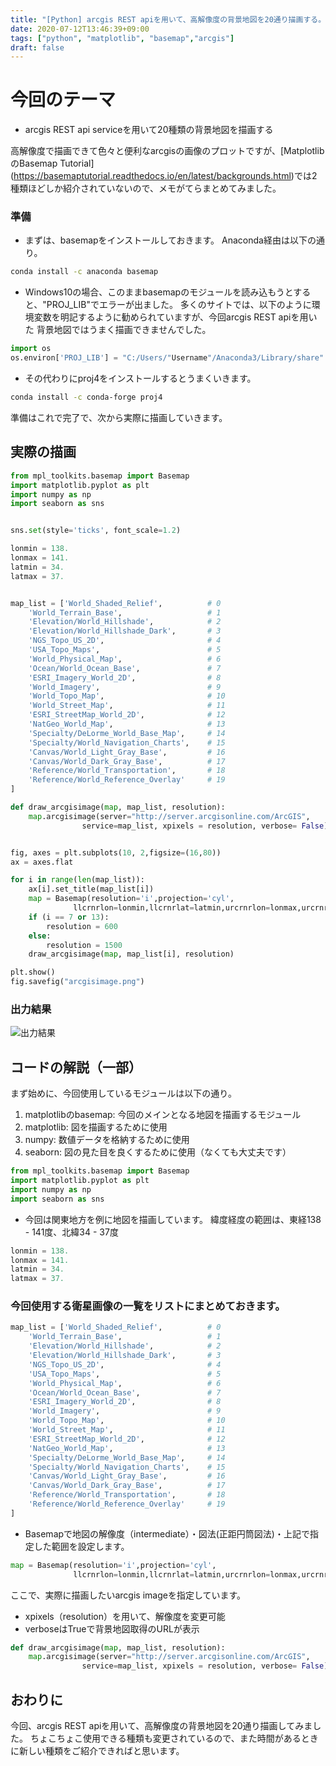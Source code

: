 ```yaml
---
title: "[Python] arcgis REST apiを用いて、高解像度の背景地図を20通り描画する。"
date: 2020-07-12T13:46:39+09:00
tags: ["python", "matplotlib", "basemap","arcgis"]
draft: false
---
```


# 今回のテーマ
* arcgis REST api serviceを用いて20種類の背景地図を描画する

高解像度で描画できて色々と便利なarcgisの画像のプロットですが、[MatplotlibのBasemap Tutorial] (https://basemaptutorial.readthedocs.io/en/latest/backgrounds.html)では2種類ほどしか紹介されていないので、メモがてらまとめてみました。




### 準備
* まずは、basemapをインストールしておきます。
Anaconda経由は以下の通り。
```bash
conda install -c anaconda basemap
```

* Windows10の場合、このままbasemapのモジュールを読み込もうとすると、"PROJ_LIB"でエラーが出ました。
多くのサイトでは、以下のように環境変数を明記するように勧められていますが、今回arcgis REST apiを用いた
背景地図ではうまく描画できませんでした。

```python
import os
os.environ['PROJ_LIB'] = "C:/Users/"Username"/Anaconda3/Library/share"
```

* その代わりにproj4をインストールするとうまくいきます。

```bash
conda install -c conda-forge proj4
```

準備はこれで完了で、次から実際に描画していきます。


## 実際の描画
```python
from mpl_toolkits.basemap import Basemap
import matplotlib.pyplot as plt
import numpy as np
import seaborn as sns


sns.set(style='ticks', font_scale=1.2)

lonmin = 138.
lonmax = 141.
latmin = 34.
latmax = 37.


map_list = ['World_Shaded_Relief',          # 0
    'World_Terrain_Base',                   # 1
    'Elevation/World_Hillshade',            # 2
    'Elevation/World_Hillshade_Dark',       # 3
    'NGS_Topo_US_2D',                       # 4
    'USA_Topo_Maps',                        # 5
    'World_Physical_Map',                   # 6
    'Ocean/World_Ocean_Base',               # 7
    'ESRI_Imagery_World_2D',                # 8
    'World_Imagery',                        # 9
    'World_Topo_Map',                       # 10
    'World_Street_Map',                     # 11
    'ESRI_StreetMap_World_2D',              # 12
    'NatGeo_World_Map',                     # 13
    'Specialty/DeLorme_World_Base_Map',     # 14
    'Specialty/World_Navigation_Charts',    # 15
    'Canvas/World_Light_Gray_Base',         # 16
    'Canvas/World_Dark_Gray_Base',          # 17
    'Reference/World_Transportation',       # 18
    'Reference/World_Reference_Overlay'     # 19
]

def draw_arcgisimage(map, map_list, resolution):
    map.arcgisimage(server="http://server.arcgisonline.com/ArcGIS",
                service=map_list, xpixels = resolution, verbose= False)


fig, axes = plt.subplots(10, 2,figsize=(16,80))
ax = axes.flat

for i in range(len(map_list)):
    ax[i].set_title(map_list[i])
    map = Basemap(resolution='i',projection='cyl',
              llcrnrlon=lonmin,llcrnrlat=latmin,urcrnrlon=lonmax,urcrnrlat=latmax,ax=ax[i])
    if (i == 7 or 13):
        resolution = 600
    else:
        resolution = 1500
    draw_arcgisimage(map, map_list[i], resolution)

plt.show()
fig.savefig("arcgisimage.png")
```

### 出力結果
![出力結果](/blog/image/3_arcgisimage.png)


## コードの解説（一部）
まず始めに、今回使用しているモジュールは以下の通り。

1. matplotlibのbasemap: 今回のメインとなる地図を描画するモジュール
2. matplotlib: 図を描画するために使用
3. numpy: 数値データを格納するために使用
4. seaborn: 図の見た目を良くするために使用（なくても大丈夫です）

```python
from mpl_toolkits.basemap import Basemap
import matplotlib.pyplot as plt
import numpy as np
import seaborn as sns
```

* 今回は関東地方を例に地図を描画しています。
緯度経度の範囲は、東経138 - 141度、北緯34 - 37度

```python
lonmin = 138.
lonmax = 141.
latmin = 34.
latmax = 37.
```

### 今回使用する衛星画像の一覧をリストにまとめておきます。

```python
map_list = ['World_Shaded_Relief',          # 0
    'World_Terrain_Base',                   # 1
    'Elevation/World_Hillshade',            # 2
    'Elevation/World_Hillshade_Dark',       # 3
    'NGS_Topo_US_2D',                       # 4
    'USA_Topo_Maps',                        # 5
    'World_Physical_Map',                   # 6
    'Ocean/World_Ocean_Base',               # 7
    'ESRI_Imagery_World_2D',                # 8
    'World_Imagery',                        # 9
    'World_Topo_Map',                       # 10
    'World_Street_Map',                     # 11
    'ESRI_StreetMap_World_2D',              # 12
    'NatGeo_World_Map',                     # 13
    'Specialty/DeLorme_World_Base_Map',     # 14
    'Specialty/World_Navigation_Charts',    # 15
    'Canvas/World_Light_Gray_Base',         # 16
    'Canvas/World_Dark_Gray_Base',          # 17
    'Reference/World_Transportation',       # 18
    'Reference/World_Reference_Overlay'     # 19
]
```


* Basemapで地図の解像度（intermediate）・図法(正距円筒図法)・上記で指定した範囲を設定します。

```python
map = Basemap(resolution='i',projection='cyl',
              llcrnrlon=lonmin,llcrnrlat=latmin,urcrnrlon=lonmax,urcrnrlat=latmax)
```

ここで、実際に描画したいarcgis imageを指定しています。
* xpixels（resolution）を用いて、解像度を変更可能
* verboseはTrueで背景地図取得のURLが表示

```python
def draw_arcgisimage(map, map_list, resolution):
    map.arcgisimage(server="http://server.arcgisonline.com/ArcGIS",
                service=map_list, xpixels = resolution, verbose= False)
```


## おわりに
今回、arcgis REST apiを用いて、高解像度の背景地図を20通り描画してみました。
ちょこちょこ使用できる種類も変更されているので、また時間があるときに新しい種類をご紹介できればと思います。
